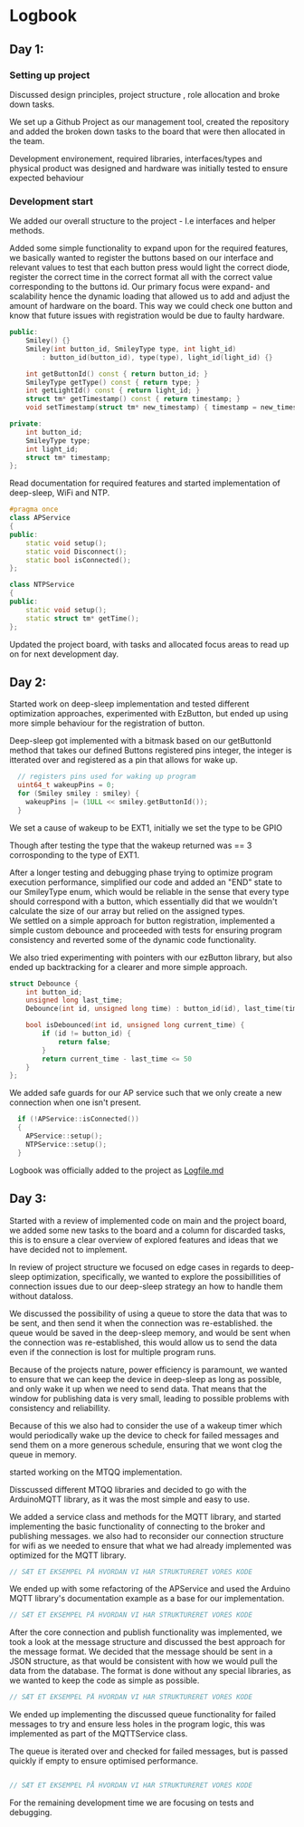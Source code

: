 # Logbook

## Day 1:

### Setting up project

Discussed design principles, project structure , role allocation and broke down tasks.

We set up a Github Project as our management tool, created the repository and added the broken down tasks to the board that were then allocated in the team.

Development environement, required libraries, interfaces/types and physical product was designed and hardware was initially tested to ensure expected behaviour

### Development start

We added our overall structure to the project - I.e interfaces and helper methods.

Added some simple functionality to expand upon for the required features, we basically
wanted to register the buttons based on our interface and relevant values to test that each button press would light the correct diode, register the correct time in the correct format all with the correct value corresponding to the buttons id. Our primary focus were expand- and scalability hence the dynamic loading that allowed us to add and adjust the amount of hardware on the board. This way we could check one button and know that future issues with registration would be due to faulty hardware.

```cpp
public:
    Smiley() {}
    Smiley(int button_id, SmileyType type, int light_id)
        : button_id(button_id), type(type), light_id(light_id) {}

    int getButtonId() const { return button_id; }
    SmileyType getType() const { return type; }
    int getLightId() const { return light_id; }
    struct tm* getTimestamp() const { return timestamp; }
    void setTimestamp(struct tm* new_timestamp) { timestamp = new_timestamp; }

private:
    int button_id;
    SmileyType type;
    int light_id;
    struct tm* timestamp;
};

```

Read documentation for required features and started implementation of deep-sleep, WiFi and NTP.

```cpp
#pragma once
class APService
{
public:
    static void setup();
    static void Disconnect();
    static bool isConnected();
};

```

```cpp
class NTPService
{
public:
    static void setup();
    static struct tm* getTime();
};
```

Updated the project board, with tasks and allocated focus areas to read up on for next development day.

## Day 2:

Started work on deep-sleep implementation and tested different optimization approaches, experimented with EzButton, but ended up using more simple behaviour for the registration of button.

Deep-sleep got implemented with a bitmask based on our getButtonId method that takes our defined Buttons registered pins integer, the integer is itterated over and registered as a pin that allows for wake up.

```cpp
  // registers pins used for waking up program
  uint64_t wakeupPins = 0;
  for (Smiley smiley : smiley) {
    wakeupPins |= (1ULL << smiley.getButtonId());
  }
```

We set a cause of wakeup to be EXT1, initially we set the type to be GPIO

Though after testing the type that the wakeup returned was == 3 corrosponding to the type of EXT1.

After a longer testing and debugging phase trying to optimize program execution performance, simplified our code and added an "END" state to our SmileyType enum, which would be reliable in the sense that every type should correspond with a button, which essentially did that we wouldn't calculate the size of our array but relied on the assigned types.  
We settled on a simple approach for button registration, implemented a simple custom debounce and proceeded with tests for ensuring program consistency and reverted some of the dynamic code functionality.

We also tried experimenting with pointers with our ezButton library, but also ended up backtracking for a clearer and more simple approach.

```cpp
struct Debounce {
    int button_id;
    unsigned long last_time;
    Debounce(int id, unsigned long time) : button_id(id), last_time(time) {}

    bool isDebounced(int id, unsigned long current_time) {
        if (id != button_id) {
            return false;
        }
        return current_time - last_time <= 50
    }
};
```

We added safe guards for our AP service such that we only create a new connection when one isn't present.

```cpp
  if (!APService::isConnected())
  {
    APService::setup();
    NTPService::setup();
  }
```

Logbook was officially added to the project as [Logfile.md](http://Logfile.md)

## Day 3:

Started with a review of implemented code on main and the project board, we added some new tasks to the board and a column for discarded tasks, this is to ensure a clear overview of explored features and ideas that we have decided not to implement.

In review of project structure we focused on edge cases in regards to deep-sleep optimization, specifically, we wanted to explore the possibillities of connection issues due to our deep-sleep strategy an how to handle them without dataloss.

We discussed the possibility of using a queue to store the data that was to be sent, and then send it when the connection was re-established.
the queue would be saved in the deep-sleep memory, and would be sent when the connection was re-established, this would allow us to send the data even if the connection is lost for multiple program runs.

Because of the projects nature, power efficiency is paramount, we wanted to ensure that we can keep the device in deep-sleep as long as possible, and only wake it up when we need to send data. That means that the window for publishing data is very small, leading to possible problems with consistency and reliabillity.

Because of this we also had to consider the use of a wakeup timer which would periodically wake up the device to check for failed messages and send them on a more generous schedule, ensuring that we wont clog the queue in memory.

started working on the MTQQ implementation.

Disscussed different MTQQ libraries and decided to go with the ArduinoMQTT library, as it was the most simple and easy to use.

We added a service class and methods for the MQTT library, and started implementing the basic functionality of connecting to the broker and publishing messages. we also had to reconsider our connection structure for wifi as we needed to ensure that what we had already implemented was optimized for the MQTT library.

```cpp
// SÆT ET EKSEMPEL PÅ HVORDAN VI HAR STRUKTURERET VORES KODE

```

We ended up with some refactoring of the APService and used the Arduino MQTT library's documentation example as a base for our implementation.

```cpp
// SÆT ET EKSEMPEL PÅ HVORDAN VI HAR STRUKTURERET VORES KODE

```

After the core connection and publish functionality was implemented, we took a look at the message structure and discussed the best approach for the message format. We decided that the message should be sent in a JSON structure, as that would be consistent with how we would pull the data from the database. The format is done without any special libraries, as we wanted to keep the code as simple as possible.

```cpp
// SÆT ET EKSEMPEL PÅ HVORDAN VI HAR STRUKTURERET VORES KODE

```

We ended up implementing the discussed queue functionality for failed messages to try and ensure less holes in the program logic, this was implemented as part of the MQTTService class.

The queue is iterated over and checked for failed messages, but is passed quickly if empty to ensure optimised performance.

```cpp

// SÆT ET EKSEMPEL PÅ HVORDAN VI HAR STRUKTURERET VORES KODE

```

For the remaining development time we are focusing on tests and debugging.
